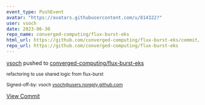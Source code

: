 ```yaml
---
event_type: PushEvent
avatar: "https://avatars.githubusercontent.com/u/814322?"
user: vsoch
date: 2023-06-30
repo_name: converged-computing/flux-burst-eks
html_url: https://github.com/converged-computing/flux-burst-eks/commit/a29b6d082bf54a1aecc17ea772b27edfbde65028
repo_url: https://github.com/converged-computing/flux-burst-eks
---
```


<a href='https://github.com/vsoch' target='_blank'>vsoch</a> pushed to <a href='https://github.com/converged-computing/flux-burst-eks' target='_blank'>converged-computing/flux-burst-eks</a>

<small>refactoring to use shared logic from flux-burst

Signed-off-by: vsoch <vsoch@users.noreply.github.com></small>

<a href='https://github.com/converged-computing/flux-burst-eks/commit/a29b6d082bf54a1aecc17ea772b27edfbde65028' target='_blank'>View Commit</a>